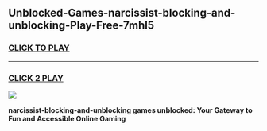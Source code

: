 
## Unblocked-Games-narcissist-blocking-and-unblocking-Play-Free-7mhl5
<h3>
<a href="https://premium76.site?title=narcissist-blocking-and-unblocking&ref=21A">CLICK TO PLAY</a></h3>
<hr>

<h3>
<a href="https://premium76.site?title=narcissist-blocking-and-unblocking&ref=21A">CLICK 2 PLAY</a>
  
</h3>

<a href="https://premium76.site?title=narcissist-blocking-and-unblocking&ref=21A"><img src="https://clearcache.store/games.png"></a>


**narcissist-blocking-and-unblocking games unblocked: Your Gateway to Fun and Accessible Online Gaming**
